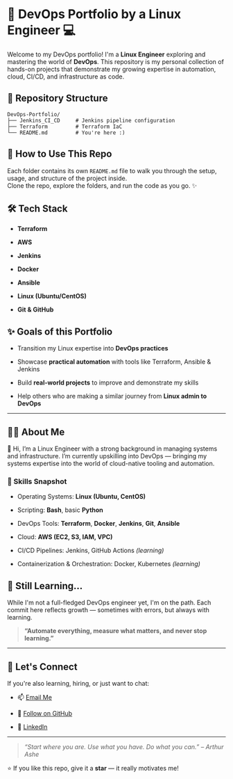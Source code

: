 
# 🚀 DevOps Portfolio by a Linux Engineer  💻

Welcome to my DevOps portfolio! I'm a **Linux Engineer** exploring and mastering the world of **DevOps**. This repository is my personal collection of hands-on projects that demonstrate my growing expertise in automation, cloud, CI/CD, and infrastructure as code.



## 📁 Repository Structure
```
DevOps-Portfolio/
├── Jenkins_CI_CD     # Jenkins pipeline configuration  
├── Terraform         # Terraform IaC
└── README.md         # You're here :)
```

## 📌 How to Use This Repo

Each folder contains its own `README.md` file to walk you through the setup, usage, and structure of the project inside.  
Clone the repo, explore the folders, and run the code as you go. ✨

## 🛠️ Tech Stack

-   **Terraform**
    
-   **AWS**
    
-   **Jenkins**
    
-   **Docker**
    
-   **Ansible**
    
-   **Linux (Ubuntu/CentOS)**
    
-   **Git & GitHub**


## ✨ Goals of this Portfolio

-   Transition my Linux expertise into **DevOps practices**
    
-   Showcase **practical automation** with tools like Terraform, Ansible & Jenkins
    
-   Build **real-world projects** to improve and demonstrate my skills
    
-   Help others who are making a similar journey from **Linux admin to DevOps**

----------


## 👨‍💻 About Me

👋 Hi, I’m a Linux Engineer with a strong background in managing systems and infrastructure. I’m currently upskilling into DevOps — bringing my systems expertise into the world of cloud-native tooling and automation.

### 🔧 Skills Snapshot

-   Operating Systems: **Linux (Ubuntu, CentOS)**
    
-   Scripting: **Bash**, basic **Python**
    
-   DevOps Tools: **Terraform**, **Docker**, **Jenkins**, **Git**, **Ansible**
    
-   Cloud: **AWS (EC2, S3, IAM, VPC)**
    
-   CI/CD Pipelines: Jenkins, GitHub Actions _(learning)_
    
-   Containerization & Orchestration: Docker, Kubernetes _(learning)_


## 🧠 Still Learning...

While I'm not a full-fledged DevOps engineer yet, I'm on the path. Each commit here reflects growth — sometimes with errors, but always with learning.


> **“Automate everything, measure what matters, and never stop learning.”**

---
## 🤝 Let's Connect

If you're also learning, hiring, or just want to chat:

-   📫 [Email Me](nitheeshprakash26@gmail.com)
    
-   🐙 [Follow on GitHub](https://github.com/nitheesh-p)
    
-   💼 [LinkedIn](https://www.linkedin.com/in/nitheeshpr/)
    

----------

> _“Start where you are. Use what you have. Do what you can.” – Arthur Ashe_

⭐ If you like this repo, give it a **star** — it really motivates me!
